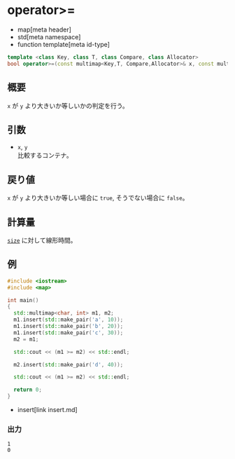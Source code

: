 # operator>=
* map[meta header]
* std[meta namespace]
* function template[meta id-type]

```cpp
template <class Key, class T, class Compare, class Allocator>
bool operator>=(const multimap<Key,T, Compare,Allocator>& x, const multimap<Key,T, Compare,Allocator>& y);
```

## 概要
`x` が `y` より大きいか等しいかの判定を行う。


## 引数
- `x`, `y`<br/>
比較するコンテナ。


## 戻り値
`x` が `y` より大きいか等しい場合に `true`, そうでない場合に `false`。


## 計算量
[`size`](/reference/map/multimap/size.md) に対して線形時間。


## 例
```cpp example
#include <iostream>
#include <map>

int main()
{
  std::multimap<char, int> m1, m2;
  m1.insert(std::make_pair('a', 10));
  m1.insert(std::make_pair('b', 20));
  m1.insert(std::make_pair('c', 30));
  m2 = m1;

  std::cout << (m1 >= m2) << std::endl;

  m2.insert(std::make_pair('d', 40));

  std::cout << (m1 >= m2) << std::endl;

  return 0;
}
```
* insert[link insert.md]

### 出力
```
1
0
```

